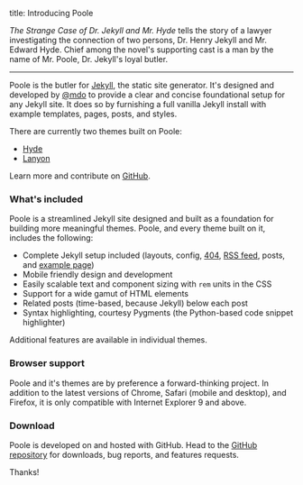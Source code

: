 title: Introducing Poole

*The Strange Case of Dr. Jekyll and Mr. Hyde* tells the story of a lawyer investigating the connection of two persons, Dr. Henry Jekyll and Mr. Edward Hyde. Chief among the novel's supporting cast is a man by the name of Mr. Poole, Dr. Jekyll's loyal butler.

-----

Poole is the butler for [Jekyll](http://jekyllrb.com), the static site generator. It's designed and developed by [@mdo](https://twitter.com/mdo) to provide a clear and concise foundational setup for any Jekyll site. It does so by furnishing a full vanilla Jekyll install with example templates, pages, posts, and styles.

There are currently two themes built on Poole:

* [Hyde](http://hyde.getpoole.com)
* [Lanyon](http://lanyon.getpoole.com)

Learn more and contribute on [GitHub](https://github.com/poole).

### What's included

Poole is a streamlined Jekyll site designed and built as a foundation for building more meaningful themes. Poole, and every theme built on it, includes the following:

* Complete Jekyll setup included (layouts, config, [404](/404.html), [RSS feed](/atom.xml), posts, and [example page](/about))
* Mobile friendly design and development
* Easily scalable text and component sizing with `rem` units in the CSS
* Support for a wide gamut of HTML elements
* Related posts (time-based, because Jekyll) below each post
* Syntax highlighting, courtesy Pygments (the Python-based code snippet highlighter)

Additional features are available in individual themes.

### Browser support

Poole and it's themes are by preference a forward-thinking project. In addition to the latest versions of Chrome, Safari (mobile and desktop), and Firefox, it is only compatible with Internet Explorer 9 and above.

### Download

Poole is developed on and hosted with GitHub. Head to the <a href="https://github.com/poole/poole">GitHub repository</a> for downloads, bug reports, and features requests.

Thanks!

